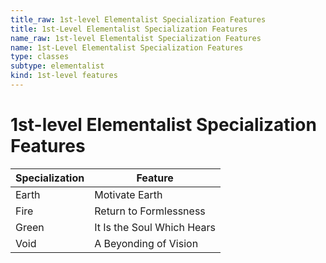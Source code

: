 ```yaml
---
title_raw: 1st-level Elementalist Specialization Features
title: 1st-Level Elementalist Specialization Features
name_raw: 1st-level Elementalist Specialization Features
name: 1st-Level Elementalist Specialization Features
type: classes
subtype: elementalist
kind: 1st-level features
---
```


# 1st-level Elementalist Specialization Features

| Specialization | Feature                    |
| -------------- | -------------------------- |
| Earth          | Motivate Earth             |
| Fire           | Return to Formlessness     |
| Green          | It Is the Soul Which Hears |
| Void           | A Beyonding of Vision      |
